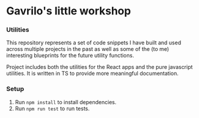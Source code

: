 # Gavrilo's little workshop

### Utilities

This repository represents a set of code snippets I have built and used across multiple projects in the past
as well as some of the (to me) interesting blueprints for the future utility functions. 

Project includes both the utilities for the React apps and the pure javascript utilities. It is written in TS to
provide more meaningful documentation.

### Setup
1. Run `npm install` to install dependencies.
2. Run `npm run test` to run tests.